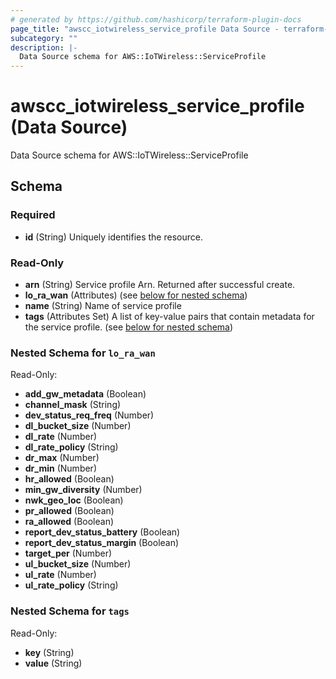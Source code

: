 ```yaml
---
# generated by https://github.com/hashicorp/terraform-plugin-docs
page_title: "awscc_iotwireless_service_profile Data Source - terraform-provider-awscc"
subcategory: ""
description: |-
  Data Source schema for AWS::IoTWireless::ServiceProfile
---
```


# awscc_iotwireless_service_profile (Data Source)

Data Source schema for AWS::IoTWireless::ServiceProfile



<!-- schema generated by tfplugindocs -->
## Schema

### Required

- **id** (String) Uniquely identifies the resource.

### Read-Only

- **arn** (String) Service profile Arn. Returned after successful create.
- **lo_ra_wan** (Attributes) (see [below for nested schema](#nestedatt--lo_ra_wan))
- **name** (String) Name of service profile
- **tags** (Attributes Set) A list of key-value pairs that contain metadata for the service profile. (see [below for nested schema](#nestedatt--tags))

<a id="nestedatt--lo_ra_wan"></a>
### Nested Schema for `lo_ra_wan`

Read-Only:

- **add_gw_metadata** (Boolean)
- **channel_mask** (String)
- **dev_status_req_freq** (Number)
- **dl_bucket_size** (Number)
- **dl_rate** (Number)
- **dl_rate_policy** (String)
- **dr_max** (Number)
- **dr_min** (Number)
- **hr_allowed** (Boolean)
- **min_gw_diversity** (Number)
- **nwk_geo_loc** (Boolean)
- **pr_allowed** (Boolean)
- **ra_allowed** (Boolean)
- **report_dev_status_battery** (Boolean)
- **report_dev_status_margin** (Boolean)
- **target_per** (Number)
- **ul_bucket_size** (Number)
- **ul_rate** (Number)
- **ul_rate_policy** (String)


<a id="nestedatt--tags"></a>
### Nested Schema for `tags`

Read-Only:

- **key** (String)
- **value** (String)


